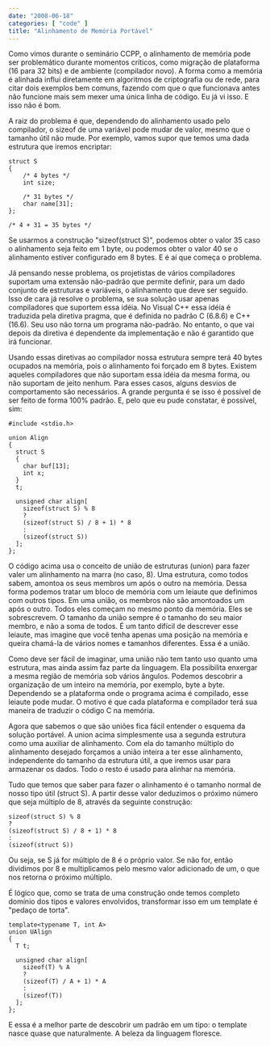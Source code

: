```yaml
---
date: "2008-06-18"
categories: [ "code" ]
title: "Alinhamento de Memória Portável"
---
```

Como vimos durante o seminário CCPP, o alinhamento de memória pode ser problemático durante momentos críticos, como migração de plataforma (16 para 32 bits) e de ambiente (compilador novo). A forma como a memória é alinhada influi diretamente em algoritmos de criptografia ou de rede, para citar dois exemplos bem comuns, fazendo com que o que funcionava antes não funcione mais sem mexer uma única linha de código. Eu já vi isso. E isso não é bom.

A raiz do problema é que, dependendo do alinhamento usado pelo compilador, o sizeof de uma variável pode mudar de valor, mesmo que o tamanho útil não mude. Por exemplo, vamos supor que temos uma dada estrutura que iremos encriptar:

    struct S
    {
        /* 4 bytes */
        int size;

        /* 31 bytes */
        char name[31];
    };

    /* 4 + 31 = 35 bytes */

Se usarmos a construção "sizeof(struct S)", podemos obter o valor 35 caso o alinhamento seja feito em 1 byte, ou podemos obter o valor 40 se o alinhamento estiver configurado em 8 bytes. E é aí que começa o problema.

Já pensando nesse problema, os projetistas de vários compiladores suportam uma extensão não-padrão que permite definir, para um dado conjunto de estruturas e variáveis, o alinhamento que deve ser seguido. Isso de cara já resolve o problema, se sua solução usar apenas compiladores que suportem essa idéia. No Visual C++ essa idéia é traduzida pela diretiva pragma, que é definida no padrão C (6.8.6) e C++ (16.6). Seu uso não torna um programa não-padrão. No entanto, o que vai depois da diretiva é dependente da implementação e não é garantido que irá funcionar.

Usando essas diretivas ao compilador nossa estrutura sempre terá 40 bytes ocupados na memória, pois o alinhamento foi forçado em 8 bytes. Existem aqueles compiladores que não suportam essa idéia da mesma forma, ou não suportam de jeito nenhum. Para esses casos, alguns desvios de comportamento são necessários. A grande pergunta é se isso é possível de ser feito de forma 100% padrão. E, pelo que eu pude constatar, é possível, sim:

    #include <stdio.h>
    
    union Align
    {
      struct S
      {
        char buf[13];
        int x;
      }
      t;
    
      unsigned char align[
        sizeof(struct S) % 8 
        ?
        (sizeof(struct S) / 8 + 1) * 8
        :
        (sizeof(struct S))
      ];
    };

O código acima usa o conceito de união de estruturas (union) para fazer valer um alinhamento na marra (no caso, 8). Uma estrutura, como todos sabem, amontoa os seus membros um após o outro na memória. Dessa forma podemos tratar um bloco de memória com um leiaute que definimos com outros tipos. Em uma união, os membros não são amontoados um após o outro. Todos eles começam no mesmo ponto da memória. Eles se sobrescrevem. O tamanho da união sempre é o tamanho do seu maior membro, e não a soma de todos. É um tanto difícil de descrever esse leiaute, mas imagine que você tenha apenas uma posição na memória e queira chamá-la de vários nomes e tamanhos diferentes. Essa é a união.

Como deve ser fácil de imaginar, uma união não tem tanto uso quanto uma estrutura, mas ainda assim faz parte da linguagem. Ela possibilita enxergar a mesma região de memória sob vários ângulos. Podemos descobrir a organização de um inteiro na memória, por exemplo, byte a byte. Dependendo se a plataforma onde o programa acima é compilado, esse leiaute pode mudar. O motivo é que cada plataforma e compilador terá sua maneira de traduzir o código C na memória.

Agora que sabemos o que são uniões fica fácil entender o esquema da solução portável. A union acima simplesmente usa a segunda estrutura como uma auxiliar de alinhamento. Com ela do tamanho múltiplo do alinhamento desejado forçamos a união inteira a ter esse alinhamento, independente do tamanho da estrutura útil, a que iremos usar para armazenar os dados. Todo o resto é usado para alinhar na memória.

Tudo que temos que saber para fazer o alinhamento é o tamanho normal de nosso tipo útil (struct S). A partir desse valor deduzimos o próximo número que seja múltiplo de 8, através da seguinte construção:

    sizeof(struct S) % 8 
    ?
    (sizeof(struct S) / 8 + 1) * 8
    :
    (sizeof(struct S))

Ou seja, se S já for múltiplo de 8 é o próprio valor. Se não for, então dividimos por 8 e multiplicamos pelo mesmo valor adicionado de um, o que nos retorna o próximo múltiplo.

É lógico que, como se trata de uma construção onde temos completo domínio dos tipos e valores envolvidos, transformar isso em um template é "pedaço de torta".

    template<typename T, int A>
    union UAlign
    {
      T t;
    
      unsigned char align[
        sizeof(T) % A
        ?
        (sizeof(T) / A + 1) * A
        :
        (sizeof(T))
      ];
    };

E essa é a melhor parte de descobrir um padrão em um tipo: o template nasce quase que naturalmente. A beleza da linguagem floresce.
